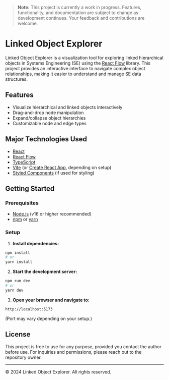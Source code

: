 > **Note:** This project is currently a work in progress. Features, functionality, and documentation are subject to change as development continues. Your feedback and contributions are welcome.

# Linked Object Explorer

Linked Object Explorer is a visualization tool for exploring linked hierarchical objects in Systems Engineering (SE) using the [React Flow](https://reactflow.dev/) library. This project provides an interactive interface to navigate complex object relationships, making it easier to understand and manage SE data structures.

## Features

- Visualize hierarchical and linked objects interactively
- Drag-and-drop node manipulation
- Expand/collapse object hierarchies
- Customizable node and edge types

## Major Technologies Used

- [React](https://react.dev/)
- [React Flow](https://reactflow.dev/)
- [TypeScript](https://www.typescriptlang.org/)
- [Vite](https://vitejs.dev/) (or [Create React App](https://create-react-app.dev/), depending on setup)
- [Styled Components](https://styled-components.com/) (if used for styling)

## Getting Started

### Prerequisites

- [Node.js](https://nodejs.org/) (v16 or higher recommended)
- [npm](https://www.npmjs.com/) or [yarn](https://yarnpkg.com/)

### Setup

1. **Install dependencies:**

```bash
npm install
# or
yarn install
```

2. **Start the development server:**

```bash
npm run dev
# or
yarn dev
```

3. **Open your browser and navigate to:**

```
http://localhost:5173
```

(Port may vary depending on your setup.)

## License

This project is free to use for any purpose, provided you contact the author before use. For inquiries and permissions, please reach out to the repository owner.

---

© 2024 Linked Object Explorer. All rights reserved.
